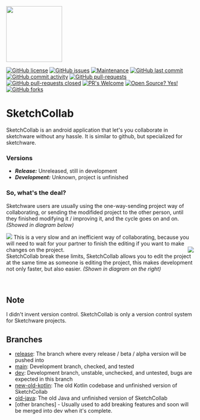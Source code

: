 <img src="https://github.com/Iyxan23/sk-collab/blob/main/artworks/sk-collab-icon-v2.png" width="150" height="150"/>

[![GitHub license](https://img.shields.io/github/license/Iyxan23/sk-collab.svg)](https://github.com/Iyxan23/sk-collab/blob/master/LICENSE)
[![GitHub issues](https://img.shields.io/github/issues/Iyxan23/sk-collab.svg)](https://GitHub.com/Iyxan23/sk-collab/issues/)
[![Maintenance](https://img.shields.io/badge/Maintained%3F-yes-green.svg)](https://GitHub.com/Iyxan23/sk-collab/graphs/commit-activity)
[![GitHub last commit](https://img.shields.io/github/last-commit/Iyxan23/sk-collab.svg?style=flat)]()
[![GitHub commit activity](https://img.shields.io/github/commit-activity/w/Iyxan23/sk-collab?style=flat)]()
[![GitHub pull-requests](https://img.shields.io/github/issues-pr/Iyxan23/sk-collab.svg)](https://GitHub.com/Iyxan23/sk-collab/pull/)
[![GitHub pull-requests closed](https://img.shields.io/github/issues-pr-closed/Iyxan23/sk-collab.svg)](https://GitHub.com/Iyxan23/sk-collab/pull/)
[![PR's Welcome](https://img.shields.io/badge/PRs-welcome-brightgreen.svg?style=flat)](http://makeapullrequest.com)
[![Open Source? Yes!](https://badgen.net/badge/Open%20Source%20%3F/Yes%21/blue?icon=github)](https://github.com/Iyxan23/sk-collab)
[![GitHub forks](https://img.shields.io/github/forks/Iyxan23/sk-collab.svg?style=social&label=Fork&maxAge=2592000)](https://GitHub.com/Iyxan23/sk-collab/network/)

# SketchCollab
SketchCollab is an android application that let's you collaborate in sketchware without any hassle. It is similar to github, but specialized for sketchware.

### Versions
* ***Release:*** Unreleased, still in development
* ***Development:*** Unknown, project is unfinished

### So, what's the deal?
Sketchware users are usually using the one-way-sending project way of collaborating, or sending the modifided project to the other person, until they finished modifying it / improving it, and the cycle goes on and on. *(Showed in diagram below)*

<img src="https://github.com/Iyxan23/sk-collab/blob/main/artworks/diagram-inefficient.png"/>
This is a very slow and an inefficient way of collaborating, because you will need to wait for your partner to finish the editing if you want to make changes on the project.

<img align="right" src="https://github.com/Iyxan23/sk-collab/blob/main/artworks/diagram-sketchcollab.png"/>
<br/>
SketchCollab break these limits, SketchCollab allows you to edit the project at the same time as someone is editing the project, this makes development not only faster, but also easier. <i>(Shown in diagram on the right)</i>

<br/>
<br/>
<br/>

## Note
I didn't invent version control. SketchCollab is only a version control system for Sketchware projects.

## Branches
 - [release](https://github.com/Iyxan23/sk-collab/tree/release): The branch where every release / beta / alpha version will be pushed into
 - [main](https://github.com/Iyxan23/sk-collab/tree/main): Development branch, checked, and tested
 - [dev](https://github.com/Iyxan23/sk-collab/tree/dev): Development branch, unstable, unchecked, and untested, bugs are expected in this branch
 - [new-old-kotlin](https://github.com/Iyxan23/sk-collab/tree/new-old-kotlin): The old Kotlin codebase and unfinished version of SketchCollab
 - [old-java](https://github.com/Iyxan23/sk-collab/tree/old-java): The old Java and unfinished version of SketchCollab
 - [other branches] - Usually used to add breaking features and soon will be merged into dev when it's complete.
